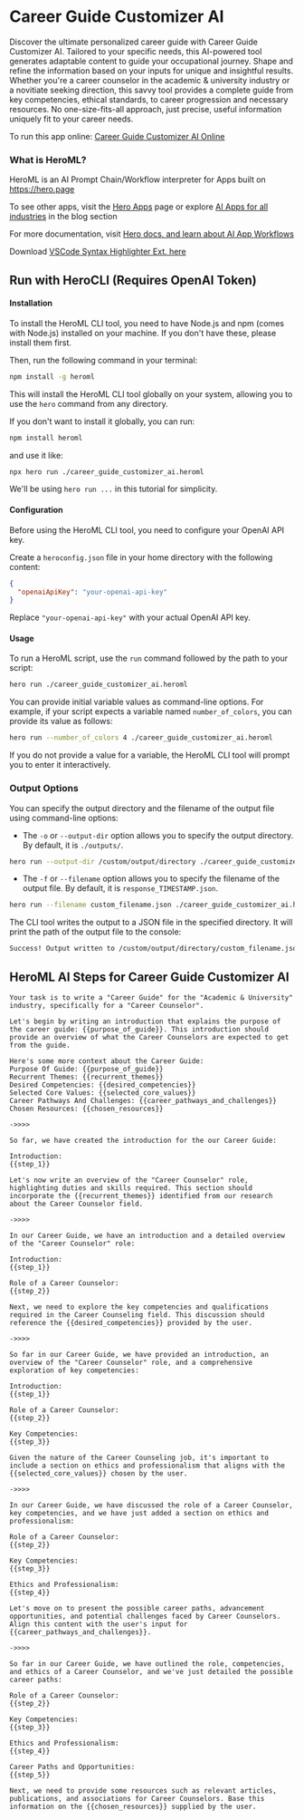 # Career Guide Customizer AI

Discover the ultimate personalized career guide with Career Guide Customizer AI. Tailored to your specific needs, this AI-powered tool generates adaptable content to guide your occupational journey. Shape and refine the information based on your inputs for unique and insightful results. Whether you're a career counselor in the academic & university industry or a novitiate seeking direction, this savvy tool provides a complete guide from key competencies, ethical standards, to career progression and necessary resources. No one-size-fits-all approach, just precise, useful information uniquely fit to your career needs.

To run this app online: [Career Guide Customizer AI Online](https://hero.page/app/career-guide-customizer-ai-ai-powered-personalized-career-guidance/U5pdEUig9SGwSrEBFVKG)

### What is HeroML?
HeroML is an AI Prompt Chain/Workflow interpreter for Apps built on https://hero.page 

To see other apps, visit the [Hero Apps](https://hero.page/apps) page or explore [AI Apps for all industries](https://hero.page/blog) in the blog section

For more documentation, visit [Hero docs, and learn about AI App Workflows](https://hero.page/tutorials/introduction-to-heroml)

Download [VSCode Syntax Highlighter Ext. here](https://marketplace.visualstudio.com/items?itemName=hero-page.heroml)

## Run with HeroCLI (Requires OpenAI Token)

#### Installation

To install the HeroML CLI tool, you need to have Node.js and npm (comes with Node.js) installed on your machine. If you don't have these, please install them first. 

Then, run the following command in your terminal:

```bash
npm install -g heroml
```

This will install the HeroML CLI tool globally on your system, allowing you to use the `hero` command from any directory.

If you don't want to install it globally, you can run:

```bash
npm install heroml
```

and use it like:

```bash
npx hero run ./career_guide_customizer_ai.heroml
```

We'll be using `hero run ...` in this tutorial for simplicity.

#### Configuration

Before using the HeroML CLI tool, you need to configure your OpenAI API key. 

Create a `heroconfig.json` file in your home directory with the following content:

```json
{
  "openaiApiKey": "your-openai-api-key"
}
```

Replace `"your-openai-api-key"` with your actual OpenAI API key.

#### Usage

To run a HeroML script, use the `run` command followed by the path to your script:

```bash
hero run ./career_guide_customizer_ai.heroml
```

You can provide initial variable values as command-line options. For example, if your script expects a variable named `number_of_colors`, you can provide its value as follows:

```bash
hero run --number_of_colors 4 ./career_guide_customizer_ai.heroml
```

If you do not provide a value for a variable, the HeroML CLI tool will prompt you to enter it interactively.

### Output Options

You can specify the output directory and the filename of the output file using command-line options:

- The `-o` or `--output-dir` option allows you to specify the output directory. By default, it is `./outputs/`.

```bash
hero run --output-dir /custom/output/directory ./career_guide_customizer_ai.heroml
```

- The `-f` or `--filename` option allows you to specify the filename of the output file. By default, it is `response_TIMESTAMP.json`.

```bash
hero run --filename custom_filename.json ./career_guide_customizer_ai.heroml
```

The CLI tool writes the output to a JSON file in the specified directory. It will print the path of the output file to the console:

```bash
Success! Output written to /custom/output/directory/custom_filename.json
```


## HeroML AI Steps for Career Guide Customizer AI
```
Your task is to write a "Career Guide" for the "Academic & University" industry, specifically for a "Career Counselor". 

Let's begin by writing an introduction that explains the purpose of the career guide: {{purpose_of_guide}}. This introduction should provide an overview of what the Career Counselors are expected to get from the guide.

Here's some more context about the Career Guide:
Purpose Of Guide: {{purpose_of_guide}}
Recurrent Themes: {{recurrent_themes}}
Desired Competencies: {{desired_competencies}}
Selected Core Values: {{selected_core_values}}
Career Pathways And Challenges: {{career_pathways_and_challenges}}
Chosen Resources: {{chosen_resources}}

->>>>

So far, we have created the introduction for the our Career Guide:

Introduction:
{{step_1}}

Let's now write an overview of the "Career Counselor" role, highlighting duties and skills required. This section should incorporate the {{recurrent_themes}} identified from our research about the Career Counselor field.

->>>>

In our Career Guide, we have an introduction and a detailed overview of the "Career Counselor" role:

Introduction:
{{step_1}}

Role of a Career Counselor:
{{step_2}}

Next, we need to explore the key competencies and qualifications required in the Career Counseling field. This discussion should reference the {{desired_competencies}} provided by the user.

->>>>

So far in our Career Guide, we have provided an introduction, an overview of the "Career Counselor" role, and a comprehensive exploration of key competencies:

Introduction:
{{step_1}}

Role of a Career Counselor:
{{step_2}}

Key Competencies:
{{step_3}}

Given the nature of the Career Counseling job, it's important to include a section on ethics and professionalism that aligns with the {{selected_core_values}} chosen by the user.

->>>>

In our Career Guide, we have discussed the role of a Career Counselor, key competencies, and we have just added a section on ethics and professionalism:

Role of a Career Counselor:
{{step_2}}

Key Competencies:
{{step_3}}

Ethics and Professionalism:
{{step_4}}

Let's move on to present the possible career paths, advancement opportunities, and potential challenges faced by Career Counselors. Align this content with the user's input for {{career_pathways_and_challenges}}.

->>>>

So far in our Career Guide, we have outlined the role, competencies, and ethics of a Career Counselor, and we've just detailed the possible career paths:

Role of a Career Counselor:
{{step_2}}

Key Competencies:
{{step_3}}

Ethics and Professionalism:
{{step_4}}

Career Paths and Opportunities:
{{step_5}}

Next, we need to provide some resources such as relevant articles, publications, and associations for Career Counselors. Base this information on the {{chosen_resources}} supplied by the user. 


```

